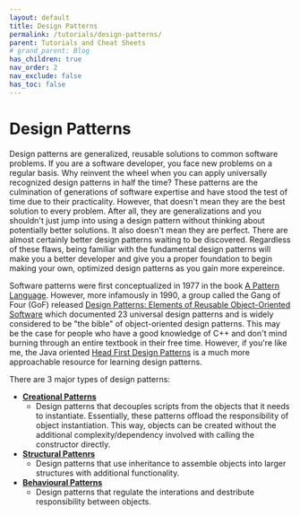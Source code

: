 ```yaml
---
layout: default
title: Design Patterns
permalink: /tutorials/design-patterns/
parent: Tutorials and Cheat Sheets
# grand_parent: Blog
has_children: true
nav_order: 2
nav_exclude: false
has_toc: false
---
```


# Design Patterns

Design patterns are generalized, reusable solutions to common software problems. If you are a software developer, you face new problems on a regular basis. Why reinvent the wheel when you can apply universally recognized design patterns in half the time? These patterns are the culmination of generations of software expertise and have stood the test of time due to their practicality. However, that doesn't mean they are the best solution to every problem. After all, they are generalizations and you shouldn't just jump into using a design pattern without thinking about potentially better solutions. It also doesn't mean they are perfect. There are almost certainly better design patterns waiting to be discovered. Regardless of these flaws, being familiar with the fundamental design patterns will make you a better developer and give you a proper foundation to begin making your own, optimized design patterns as you gain more expereince.

Software patterns were first conceptualized in 1977 in the book [A Pattern Language](https://en.wikipedia.org/wiki/A_Pattern_Language). However, more infamously in 1990, a group called the Gang of Four (GoF) released [Design Patterns: Elements of Reusable Object-Oriented Software](https://www.amazon.com/Design-Patterns-Elements-Reusable-Object-Oriented/dp/0201633612) which documented 23 universal design patterns and is widely considered to be "the bible" of object-oriented design patterns. This may be the case for people who have a good knowledge of C++ and don't mind burning through an entire textbook in their free time. However, if you're like me, the Java oriented [Head First Design Patterns](https://www.amazon.com/Head-First-Design-Patterns-Brain-Friendly/dp/0596007124) is a much more approachable resource for learning design patterns. 

There are 3 major types of design patterns:

- [**Creational Patterns**]()
  - Design patterns that decouples scripts from the objects that it needs to instantiate. Essentially, these patterns offload the responsibility of object instantiation. This way, objects can be created without the additional complexity/dependency involved with calling the constructor directly.
- [**Structural Pattenrs**]()
  - Design patterns that use inheritance to assemble objects into larger structures with additional functionality. 
- [**Behavioural Patterns**]()
  - Design patterns that regulate the interations and destribute responsibility between objects. 
